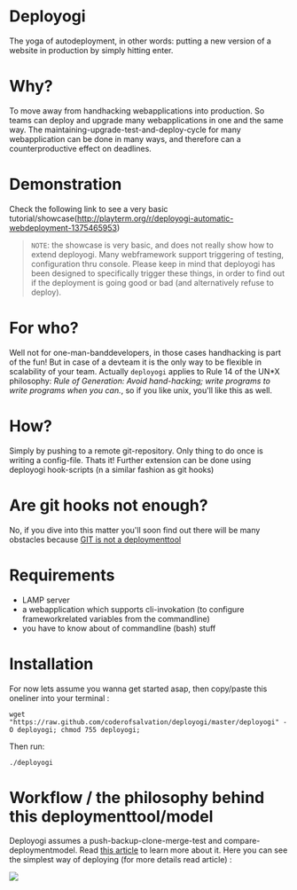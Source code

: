 Deployogi
=========
The yoga of autodeployment, in other words: putting a new version of a website in production by simply hitting enter.

Why?
====
To move away from handhacking webapplications into production.
So teams can deploy and upgrade many webapplications in one and the same way.
The maintaining-upgrade-test-and-deploy-cycle for many webapplication can be done in many ways, and therefore can a 
counterproductive effect on deadlines. 

Demonstration
=============
Check the following link to see a very basic tutorial/showcase(http://playterm.org/r/deployogi-automatic-webdeployment-1375465953)

> `NOTE`: the showcase is very basic, and does not really show how to extend deployogi. Many webframework support triggering of testing, 
> configuration thru console. Please keep in mind that deployogi has been designed to specifically trigger these things, in order to 
> find out if the deployment is going good or bad (and alternatively refuse to deploy). 

For who?
========
Well not for one-man-banddevelopers, in those cases handhacking is part of the fun!
But in case of a devteam it is the only way to be flexible in scalability of your team.
Actually `deployogi` applies to Rule 14 of the UN*X philosophy: *Rule of Generation: Avoid hand-hacking; write programs to write programs when you can.*, 
so if you like unix, you'll like this as well. 

How?
====
Simply by pushing to a remote git-repository.
Only thing to do once is writing a config-file. 
Thats it!
Further extension can be done using deployogi hook-scripts (n a similar fashion as git hooks)

Are git hooks not enough?
=========================
No, if you dive into this matter you'll soon find out there will be many obstacles because [GIT is not a deploymenttool](http://gitolite.com/the-list-and-irc/deploy.html) 

Requirements
============

* LAMP server
* a webapplication which supports cli-invokation (to configure frameworkrelated variables from the commandline)
* you have to know about of commandline (bash) stuff 

Installation
============
For now lets assume you wanna get started asap, then copy/paste this oneliner into your terminal :

    wget "https://raw.github.com/coderofsalvation/deployogi/master/deployogi" -O deployogi; chmod 755 deployogi; 

Then run:

    ./deployogi

Workflow / the philosophy behind this deploymenttool/model
==========================================================
Deployogi assumes a push-backup-clone-merge-test and compare-deploymentmodel.
Read [this article](http://leon.vankammen.eu/blog/automatic-deployment-with-git-and-deployogi-scripts) to learn more about it.
Here you can see the simplest way of deploying (for more details read article) : 

<img src="https://dl.dropboxusercontent.com/s/88zzcgb4hp9k641/seqdiagram-deployogi-easy.png?dl=1"> 

